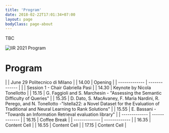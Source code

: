 ```yaml
---
title: 'Program'
date: 2018-02-22T17:01:34+07:00
layout: page
bodyClass: page-about
---
```


TBC

![IIR 2021 Program](https://raw.githubusercontent.com/sisinflab/iir2021/gh-pages/images/iir_program_tbc.png)



# Program

  
|           | June 29 Politecnico di Milano       | 
|  14.00        | Opening       | 
| ------------- | ------------- | 
|               | Session 1 - Chair Gabriella Pasi  | 
|  14.30        | Keynote by Nicola Tonellotto  | 
|  15.15        | G. Faggioli and S. Marchesin - "Assessing the Semantic Difficulty of Queries"  | 
|  15.35        | D. Dato, S. MacAvaney, F. Maria Nardini, R. Perego, and N. Tonellotto -"Istella22: a Novel Dataset for the Evaluation of Traditional and Neural Learning to Rank Solutions"  | 
|  15.55        | E. Bassani - "Towards an Information Retrieval evaluation library"  | 
| ------------- | ------------- | 
|  16.15        | Coffee Break  | 
| ------------- | ------------- | 
|  16.35        | Content Cell  | 
|  16.55        | Content Cell  | 
|  17.15        | Content Cell  | 











